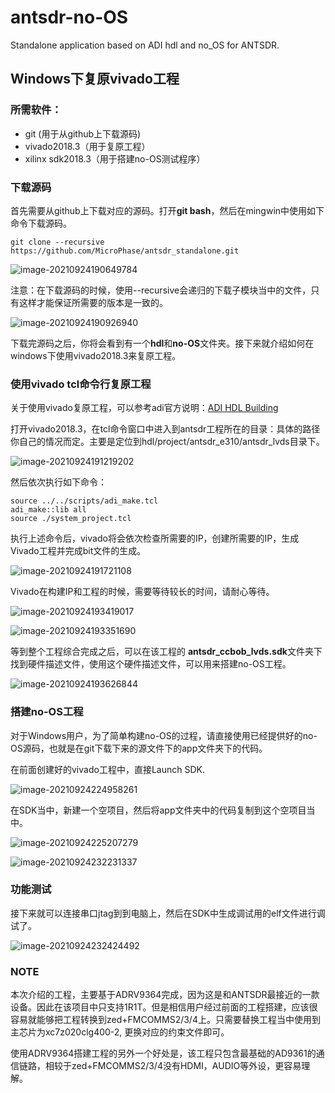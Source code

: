 # antsdr-no-OS
Standalone application based on ADI hdl and no_OS for ANTSDR.

## Windows下复原vivado工程

### 所需软件：

- git (用于从github上下载源码)
- vivado2018.3（用于复原工程）
- xilinx sdk2018.3（用于搭建no-OS测试程序）

### 下载源码

首先需要从github上下载对应的源码。打开**git bash**，然后在mingwin中使用如下命令下载源码。

```
git clone --recursive https://github.com/MicroPhase/antsdr_standalone.git
```

![image-20210924190649784](README.assets/image-20210924190649784.png)

注意：在下载源码的时候，使用--recursive会递归的下载子模块当中的文件，只有这样才能保证所需要的版本是一致的。

![image-20210924190926940](README.assets/image-20210924190926940.png)

下载完源码之后，你将会看到有一个**hdl**和**no-OS**文件夹。接下来就介绍如何在windows下使用vivado2018.3来复原工程。

### 使用vivado tcl命令行复原工程

关于使用vivado复原工程，可以参考adi官方说明：[ADI HDL Building](https://wiki.analog.com/resources/fpga/docs/build)

打开vivado2018.3，在tcl命令窗口中进入到antsdr工程所在的目录：具体的路径你自己的情况而定。主要是定位到hdl/project/antsdr_e310/antsdr_lvds目录下。

![image-20210924191219202](README.assets/image-20210924191219202.png)

然后依次执行如下命令：

```
source ../../scripts/adi_make.tcl
adi_make::lib all
source ./system_project.tcl
```

执行上述命令后，vivado将会依次检查所需要的IP，创建所需要的IP，生成Vivado工程并完成bit文件的生成。

![image-20210924191721108](README.assets/image-20210924191721108.png)

Vivado在构建IP和工程的时候，需要等待较长的时间，请耐心等待。

![image-20210924193419017](README.assets/image-20210924193419017.png)



![image-20210924193351690](README.assets/image-20210924193351690.png)

等到整个工程综合完成之后，可以在该工程的 **antsdr_ccbob_lvds.sdk**文件夹下找到硬件描述文件，使用这个硬件描述文件，可以用来搭建no-OS工程。

![image-20210924193626844](README.assets/image-20210924193626844.png)





### 搭建no-OS工程
对于Windows用户，为了简单构建no-OS的过程，请直接使用已经提供好的no-OS源码，也就是在git下载下来的源文件下的app文件夹下的代码。

在前面创建好的vivado工程中，直接Launch SDK.

![image-20210924224958261](README.assets/image-20210924224958261.png)

在SDK当中，新建一个空项目，然后将app文件夹中的代码复制到这个空项目当中。

![image-20210924225207279](README.assets/image-20210924225207279.png)

![image-20210924232231337](README.assets/image-20210924232231337.png)

### 功能测试

接下来就可以连接串口jtag到到电脑上，然后在SDK中生成调试用的elf文件进行调试了。

![image-20210924232424492](README.assets/image-20210924232424492.png)



### NOTE

本次介绍的工程，主要基于ADRV9364完成，因为这是和ANTSDR最接近的一款设备。因此在该项目中只支持1R1T。但是相信用户经过前面的工程搭建，应该很容易就能够把工程转换到zed+FMCOMMS2/3/4上。只需要替换工程当中使用到主芯片为xc7z020clg400-2, 更换对应的约束文件即可。

使用ADRV9364搭建工程的另外一个好处是，该工程只包含最基础的AD9361的通信链路，相较于zed+FMCOMMS2/3/4没有HDMI，AUDIO等外设，更容易理解。